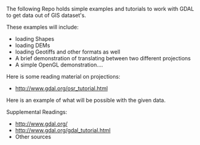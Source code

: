 The following Repo holds simple examples and tutorials to work with GDAL to get
data out of GIS dataset's. 

These examples will include:
* loading Shapes
* loading DEMs
* loading Geotiffs and other formats as well
* A brief demonstration of translating between two different projections
* A simple OpenGL demonstration....

Here is some reading material on projections:
* http://www.gdal.org/osr_tutorial.html

Here is an example of what will be possible with the given data.

Supplemental Readings: 
* http://www.gdal.org/
* http://www.gdal.org/gdal_tutorial.html
* Other sources

